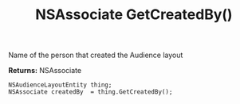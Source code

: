 ﻿---
uid: crmscript_ref_NSAudienceLayoutEntity_GetCreatedBy
title: NSAssociate GetCreatedBy()
intellisense: NSAudienceLayoutEntity.GetCreatedBy
keywords: NSAudienceLayoutEntity, GetCreatedBy
so.topic: reference
---

Name of the person that created the Audience layout

**Returns:** NSAssociate


```crmscript
NSAudienceLayoutEntity thing;
NSAssociate createdBy  = thing.GetCreatedBy();
```


